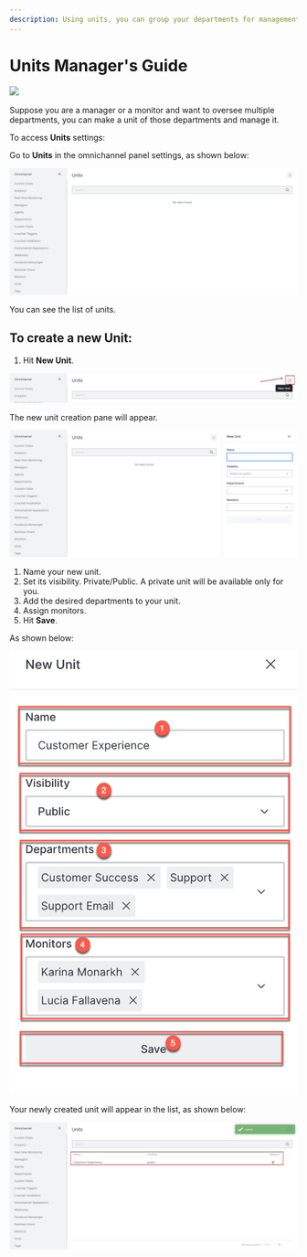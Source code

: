 ```yaml
---
description: Using units, you can group your departments for management purposes.
---
```


# Units Manager's Guide

![](<../../.gitbook/assets/2021-06-10\_22-31-38 (3) (3) (3) (3) (3) (3) (3) (3) (3) (2) (3) (1) (1) (1) (12) (10) (21) (1).jpg>)

Suppose you are a manager or a monitor and want to oversee multiple departments, you can make a unit of those departments and manage it.

To access **Units** settings:

Go to **Units** in the omnichannel panel settings, as shown below:

![](<../../.gitbook/assets/0 (13) (1).png>)

You can see the list of units.

## To create a new Unit:

1. Hit **New Unit**.

![](<../../.gitbook/assets/1 (13).png>)

The new unit creation pane will appear.

![](<../../.gitbook/assets/2 (11).png>)

1. Name your new unit.
2. Set its visibility. Private/Public. A private unit will be available only for you.
3. Add the desired departments to your unit.
4. Assign monitors.
5. Hit **Save**.

As shown below:

![](<../../.gitbook/assets/3 (11).png>)

Your newly created unit will appear in the list, as shown below:

![](<../../.gitbook/assets/4 (12).png>)
